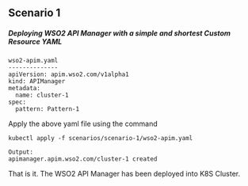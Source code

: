 ## Scenario 1

##### Deploying WSO2 API Manager with a simple and shortest Custom Resource YAML
```
wso2-apim.yaml
--------------
apiVersion: apim.wso2.com/v1alpha1
kind: APIManager
metadata:
  name: cluster-1
spec:
  pattern: Pattern-1
```

Apply the above yaml file using the command
```
kubectl apply -f scenarios/scenario-1/wso2-apim.yaml

Output:
apimanager.apim.wso2.com/cluster-1 created

```

That is it. The WSO2 API Manager has been deployed into K8S Cluster.
